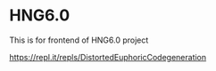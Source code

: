 # HNG6.0
This is for frontend of HNG6.0 project


https://repl.it/repls/DistortedEuphoricCodegeneration
